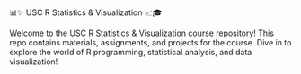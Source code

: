 📊✨ USC R Statistics & Visualization 📈🎓

Welcome to the USC R Statistics & Visualization course repository! This repo contains materials, assignments, and projects for the course. Dive in to explore the world of R programming, statistical analysis, and data visualization!
